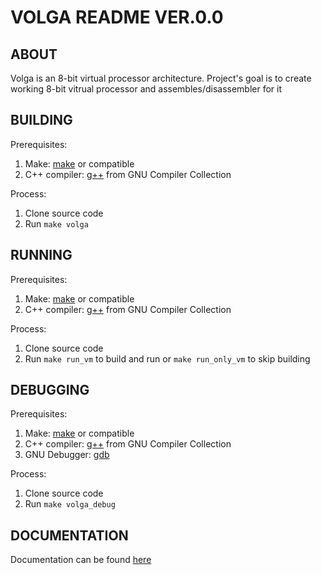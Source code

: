 # VOLGA README VER.0.0
## ABOUT
Volga is an 8-bit virtual processor architecture. Project's goal is to create working 8-bit vitrual processor and assembles/disassembler for it
## BUILDING
Prerequisites:
1. Make: [make](https://www.gnu.org/software/make/) or compatible
2. C++ compiler: [g++](https://gcc.gnu.org/) from GNU Compiler Collection

Process:
1. Clone source code
2. Run `make volga`
## RUNNING
Prerequisites:
1. Make: [make](https://www.gnu.org/software/make/) or compatible
2. C++ compiler: [g++](https://gcc.gnu.org/) from GNU Compiler Collection

Process:
1. Clone source code
2. Run `make run_vm` to build and run or `make run_only_vm` to skip building
## DEBUGGING
Prerequisites: 
1. Make: [make](https://www.gnu.org/software/make/) or compatible
2. C++ compiler: [g++](https://gcc.gnu.org/) from GNU Compiler Collection
3. GNU Debugger: [gdb](https://www.gnu.org/software/gdb)

Process:
1. Clone source code
2. Run `make volga_debug`
## DOCUMENTATION
Documentation can be found [here](docs/Main.md)